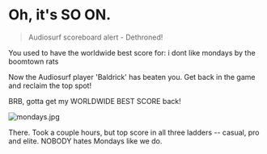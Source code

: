 # Oh, it's SO ON.


> Audiosurf scoreboard alert - Dethroned!

You used to have the worldwide best score for: i dont like mondays by the boomtown rats

Now the Audiosurf player 'Baldrick' has beaten you. Get back in the game and reclaim the top spot!




BRB, gotta get my WORLDWIDE BEST SCORE back!

![mondays.jpg](http://westkarana.com/wp-content/uploads/2008/03/mondays.jpg)

There. Took a couple hours, but top score in all three ladders -- casual, pro and elite. NOBODY hates Mondays like we do.

